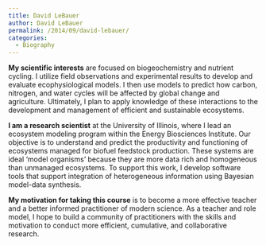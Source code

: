 ```yaml
---
title: David LeBauer
author: David LeBauer
permalink: /2014/09/david-lebauer/
categories:
  - Biography
---
```

**My scientific interests** are focused on biogeochemistry and nutrient cycling. I utilize field observations and experimental results to develop and evaluate ecophysiological models. I then use models to predict how carbon, nitrogen, and water cycles will be affected by global change and agriculture. Ultimately, I plan to apply knowledge of these interactions to the development and management of efficient and sustainable ecosystems.

**I am a research scientist** at the University of Illinois, where I lead an ecosystem modeling program within the Energy Biosciences Institute. Our objective is to understand and predict the productivity and functioning of ecosystems managed for biofuel feedstock production. These systems are ideal &#8216;model organisms&#8217; because they are more data rich and homogeneous than unmanaged ecosystems. To support this work, I develop software tools that support integration of heterogeneous information using Bayesian model-data synthesis.

**My motivation for taking this course** is to become a more effective teacher and a better informed practitioner of modern science. As a teacher and role model, I hope to build a community of practitioners with the skills and motivation to conduct more efficient, cumulative, and collaborative research.

&nbsp;
